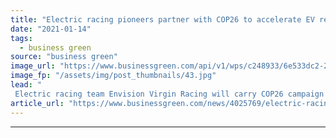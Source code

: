 ```yaml
---
title: "Electric racing pioneers partner with COP26 to accelerate EV revolution"
date: "2021-01-14"
tags: 
  - business green
source: "business green"
image_url: "https://www.businessgreen.com/api/v1/wps/c248933/6e533dc2-21fe-47c5-a844-eb01defc1c09/2/1-Carbon-neutral-Formula-E-team-Envision-Virgin-Racing-has-today-joined-forces-with-the-UN-s-COP26-summit-to-drive-the-EV-revolution-185x114.jpg"
image_fp: "/assets/img/post_thumbnails/43.jpg"
lead: "
 Electric racing team Envision Virgin Racing will carry COP26 campaign branding and run string of sustainability programmes around the world  ..."
article_url: "https://www.businessgreen.com/news/4025769/electric-racing-pioneers-partner-cop26-accelerate-ev-revolution"
---
```


---
